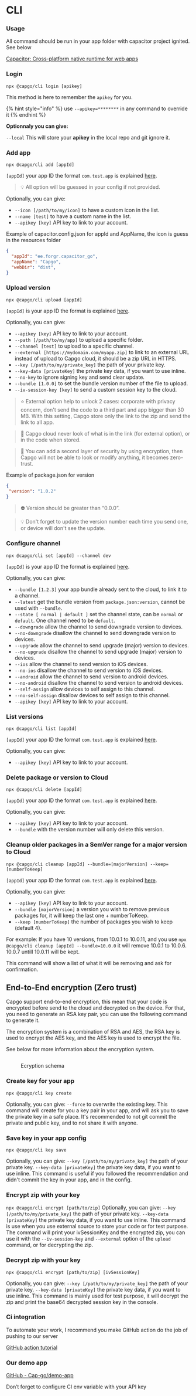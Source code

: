 # CLI

### Usage

All command should be run in your app folder with capacitor project ignited. See below

[Capacitor: Cross-platform native runtime for web apps](https://capacitorjs.com/docs/getting-started)

### **Login**

`npx @capgo/cli login [apikey]`&#x20;

This method is here to remember the `apikey` for you.&#x20;

{% hint style="info" %}
use `--apikey=********` in any command to override it
{% endhint %}

**Optionnaly you can give:**

`--local` This will store your **apikey** in the local repo and git ignore it.&#x20;

### **Add app**

`npx @capgo/cli add [appId]`&#x20;

`[appId]` your app ID the format `com.test.app` is explained [here](https://capacitorjs.com/docs/cli/init).

> 💡 All option will be guessed in your config if not provided.

Optionally, you can give:

* `--icon [/path/to/my/icon]` to have a custom icon in the list.
* `--name [test]` to have a custom name in the list.
* `--apikey [key]` API key to link to your account.

Example of capacitor.config.json for appId and AppName, the icon is guess in the resources folder

```json
{
  "appId": "ee.forgr.capacitor_go",
  "appName": "Capgo",
  "webDir": "dist",
}
```

### Upload **version**

`npx @capgo/cli upload [appId]`&#x20;

`[appId]` is your app ID the format is explained [here](https://capacitorjs.com/docs/cli/init).

Optionally, you can give:

* `--apikey [key]` API key to link to your account.
* `--path [/path/to/my/app]` to upload a specific folder.
* `--channel [test]` to upload to a specific channel.
* `--external [https://mydomain.com/myapp.zip]` to link to an external URL instead of upload to Capgo cloud, it should be a zip URL in HTTPS.
* `--key [/path/to/my/private_key]` the path of your private key.
* `--key-data [privateKey]` the private key data, if you want to use inline.
* `--no-key` to ignore signing key and send clear update.
* `--bundle [1.0.0]` to set the bundle version number of the file to upload.
* `--iv-session-key [key]` to send a custom session key to the cloud.

> ⭐️ External option help to unlock 2 cases: corporate with privacy concern, don't send the code to a third part and app bigger than 30 MB. With this setting, Capgo store only the link to the zip and send the link to all app.

> 👀 Capgo cloud never look of what is in the link (for external option), or in the code when stored.&#x20;

> 🔑 You can add a second layer of security by using encryption, then Capgo will not be able to look or modify anything, it becomes zero-trust.

Example of package.json for version

```json
{
 "version": "1.0.2"
}
```

> ⛔ Version should be greater than “0.0.0”.

> 💡 Don't forget to update the version number each time you send one, or device will don't see the update.

### **Configure channel**

`npx @capgo/cli set [appId] --channel dev`&#x20;

`[appId]` is your app ID the format is explained [here](https://capacitorjs.com/docs/cli/init).

Optionally, you can give:

* `--bundle [1.2.3]` your app bundle already sent to the cloud, to link it to a channel.
* `--latest` get the bundle version from `package.json:version`, cannot be used with `--bundle`.
* `--state [ normal | default ]` set the channel state, can be `normal` or `default`. One channel need to be `default`.
* `--downgrade` allow the channel to send downgrade version to devices.
* `--no-downgrade` disallow the channel to send downgrade version to devices.
* `--upgrade` allow the channel to send upgrade (major) version to devices.
* `--no-upgrade` disallow the channel to send upgrade (major) version to devices.
* `--ios` allow the channel to send version to iOS devices.
* `--no-ios` disallow the channel to send version to iOS devices.
* `--android` allow the channel to send version to android devices.
* `--no-android` disallow the channel to send version to android devices.
* `--self-assign` allow devices to self assign to this channel.
* `--no-self-assign` disallow devices to self assign to this channel.
* `--apikey [key]` API key to link to your account.

### **List versions**

`npx @capgo/cli list [appId]`&#x20;

`[appId]` your app ID the format `com.test.app` is explained [here](https://capacitorjs.com/docs/cli/init).

Optionally, you can give:

* `--apikey [key]` API key to link to your account.

### **Delete package or version to Cloud**

`npx @capgo/cli delete [appId]`

`[appId]` your app ID the format `com.test.app` is explained [here](https://capacitorjs.com/docs/cli/init).

Optionally, you can give:

* `--apikey [key]` API key to link to your account.
* `--bundle` with the version number will only delete this version.

### Cleanup older packages in a SemVer range for a major version to Cloud

`npx @capgo/cli cleanup [appId] --bundle=[majorVersion] --keep=[numberToKeep]`

`[appId]` your app ID the format `com.test.app` is explained [here](https://capacitorjs.com/docs/cli/init).

Optionally, you can give:

* `--apikey [key]` API key to link to your account.
* `--bundle [majorVersion]` a version you wish to remove previous packages for, it will keep the last one + numberToKeep.
* `--keep [numberToKeep]` the number of packages you wish to keep (default 4).

For example: If you have 10 versions, from 10.0.1 to 10.0.11, and you use `npx @capgo/cli cleanup [appId] --bundle=10.0.0` it will remove 10.0.1 to 10.0.6. 10.0.7 untill 10.0.11 will be kept.

This command will show a list of what it will be removing and ask for confirmation.

## End-to-End encryption (Zero trust)

Capgo support end-to-end encryption, this mean that your code is encrypted before send to the cloud and decrypted on the device. For that, you need to generate an RSA key pair, you can use the following command to generate it.

The encryption system is a combination of RSA and AES, the RSA key is used to encrypt the AES key, and the AES key is used to encrypt the file.

See below for more information about the encryption system.

<figure><img src="../.gitbook/assets/crypto_explained.png" alt=""><figcaption><p>Ecryption schema</p></figcaption></figure>

### Create key for your app

`npx @capgo/cli key create`

Optionally, you can give: `--force` to overwrite the existing key. This command will create for you a key pair in your app, and will ask you to save the private key in a safe place. It's recommended to not git commit the private and public key, and to not share it with anyone.

### Save key in your app config

`npx @capgo/cli key save`

Optionally, you can give: `--key [/path/to/my/private_key]` the path of your private key. `--key-data [privateKey]` the private key data, if you want to use inline. This command is useful if you followed the recommendation and didn't commit the key in your app, and in the config.

### Encrypt zip with your key

`npx @capgo/cli encrypt [path/to/zip]` Optionally, you can give: `--key [/path/to/my/private_key]` the path of your private key. `--key-data [privateKey]` the private key data, if you want to use inline. This command is use when you use external source to store your code or for test purpose. The command will print your ivSessionKey and the encrypted zip, you can use it with the `--iv-session-key` and `--external` option of the `upload` command, or for decrypting the zip.

### Decrypt zip with your key

`npx @capgo/cli encrypt [path/to/zip] [ivSessionKey]`

Optionally, you can give: `--key [/path/to/my/private_key]` the path of your private key. `--key-data [privateKey]` the private key data, if you want to use inline. This command is mainly used for test purpose, it will decrypt the zip and print the base64 decrypted session key in the console.

### Ci integration

To automate your work, I recommend you make GitHub action do the job of pushing to our server

[GitHub action tutorial](https://capgo.app/blog/automatic-build-and-release-with-github-actions)

### Our demo app

[GitHub - Cap-go/demo-app](https://github.com/Cap-go/demo-app)

Don’t forget to configure CI env variable with your API key
